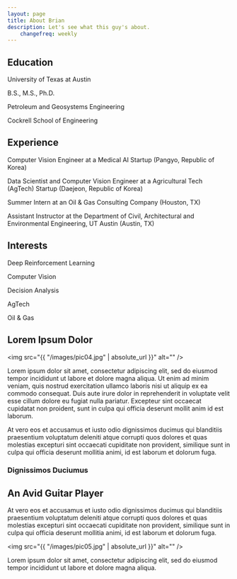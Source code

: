 ```yaml
---
layout: page
title: About Brian
description: Let's see what this guy's about.
    changefreq: weekly
---
```

## Education
University of Texas at Austin

B.S., M.S., Ph.D.

Petroleum and Geosystems Engineering

Cockrell School of Engineering

## Experience
Computer Vision Engineer at a Medical AI Startup (Pangyo, Republic of Korea)

Data Scientist and Computer Vision Engineer at a Agricultural Tech (AgTech) Startup (Daejeon, Republic of Korea)

Summer Intern at an Oil & Gas Consulting Company (Houston, TX)

Assistant Instructor at the Department of Civil, Architectural and Environmental Engineering, UT Austin (Austin, TX)

## Interests
Deep Reinforcement Learning

Computer Vision

Decision Analysis

AgTech

Oil & Gas

## Lorem Ipsum Dolor

<span class="image left"><img src="{{ "/images/pic04.jpg" | absolute_url }}" alt="" /></span>

Lorem ipsum dolor sit amet, consectetur adipiscing elit, sed do eiusmod tempor incididunt ut labore et dolore magna aliqua. Ut enim ad minim veniam, quis nostrud exercitation ullamco laboris nisi ut aliquip ex ea commodo consequat. Duis aute irure dolor in reprehenderit in voluptate velit esse cillum dolore eu fugiat nulla pariatur. Excepteur sint occaecat cupidatat non proident, sunt in culpa qui officia deserunt mollit anim id est laborum.

At vero eos et accusamus et iusto odio dignissimos ducimus qui blanditiis praesentium voluptatum deleniti atque corrupti quos dolores et quas molestias excepturi sint occaecati cupiditate non provident, similique sunt in culpa qui officia deserunt mollitia animi, id est laborum et dolorum fuga.

### Dignissimos Duciumus
## An Avid Guitar Player


<div class="box">
  <p>
  At vero eos et accusamus et iusto odio dignissimos ducimus qui blanditiis praesentium voluptatum deleniti atque corrupti quos dolores et quas molestias excepturi sint occaecati cupiditate non provident, similique sunt in culpa qui officia deserunt mollitia animi, id est laborum et dolorum fuga.
  </p>
</div>

<span class="image left"><img src="{{ "/images/pic05.jpg" | absolute_url }}" alt="" /></span>

Lorem ipsum dolor sit amet, consectetur adipiscing elit, sed do eiusmod tempor incididunt ut labore et dolore magna aliqua.